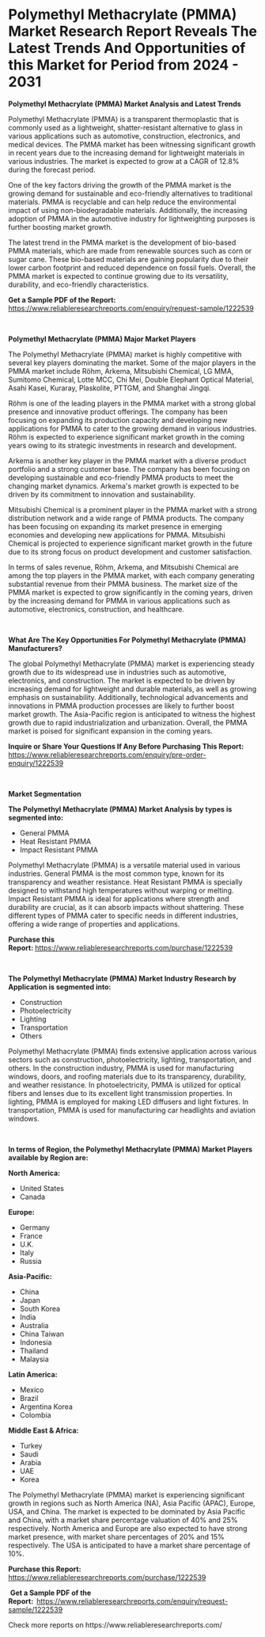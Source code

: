 <p><h1>Polymethyl Methacrylate (PMMA) Market Research Report Reveals The Latest Trends And Opportunities of this Market for Period from 2024 - 2031</h1></p><p><strong>Polymethyl Methacrylate (PMMA) Market Analysis and Latest Trends</strong></p>
<p><p>Polymethyl Methacrylate (PMMA) is a transparent thermoplastic that is commonly used as a lightweight, shatter-resistant alternative to glass in various applications such as automotive, construction, electronics, and medical devices. The PMMA market has been witnessing significant growth in recent years due to the increasing demand for lightweight materials in various industries. The market is expected to grow at a CAGR of 12.8% during the forecast period.</p><p>One of the key factors driving the growth of the PMMA market is the growing demand for sustainable and eco-friendly alternatives to traditional materials. PMMA is recyclable and can help reduce the environmental impact of using non-biodegradable materials. Additionally, the increasing adoption of PMMA in the automotive industry for lightweighting purposes is further boosting market growth.</p><p>The latest trend in the PMMA market is the development of bio-based PMMA materials, which are made from renewable sources such as corn or sugar cane. These bio-based materials are gaining popularity due to their lower carbon footprint and reduced dependence on fossil fuels. Overall, the PMMA market is expected to continue growing due to its versatility, durability, and eco-friendly characteristics.</p></p>
<p><strong>Get a Sample PDF of the Report:&nbsp;</strong> <a href="https://www.reliableresearchreports.com/enquiry/request-sample/1222539">https://www.reliableresearchreports.com/enquiry/request-sample/1222539</a></p>
<p>&nbsp;</p>
<p><strong>Polymethyl Methacrylate (PMMA) Major Market Players</strong></p>
<p><p>The Polymethyl Methacrylate (PMMA) market is highly competitive with several key players dominating the market. Some of the major players in the PMMA market include Röhm, Arkema, Mitsubishi Chemical, LG MMA, Sumitomo Chemical, Lotte MCC, Chi Mei, Double Elephant Optical Material, Asahi Kasei, Kuraray, Plaskolite, PTTGM, and Shanghai Jingqi.</p><p>Röhm is one of the leading players in the PMMA market with a strong global presence and innovative product offerings. The company has been focusing on expanding its production capacity and developing new applications for PMMA to cater to the growing demand in various industries. Röhm is expected to experience significant market growth in the coming years owing to its strategic investments in research and development.</p><p>Arkema is another key player in the PMMA market with a diverse product portfolio and a strong customer base. The company has been focusing on developing sustainable and eco-friendly PMMA products to meet the changing market dynamics. Arkema's market growth is expected to be driven by its commitment to innovation and sustainability.</p><p>Mitsubishi Chemical is a prominent player in the PMMA market with a strong distribution network and a wide range of PMMA products. The company has been focusing on expanding its market presence in emerging economies and developing new applications for PMMA. Mitsubishi Chemical is projected to experience significant market growth in the future due to its strong focus on product development and customer satisfaction.</p><p>In terms of sales revenue, Röhm, Arkema, and Mitsubishi Chemical are among the top players in the PMMA market, with each company generating substantial revenue from their PMMA business. The market size of the PMMA market is expected to grow significantly in the coming years, driven by the increasing demand for PMMA in various applications such as automotive, electronics, construction, and healthcare.</p></p>
<p>&nbsp;</p>
<p><strong>What Are The Key Opportunities For Polymethyl Methacrylate (PMMA) Manufacturers?</strong></p>
<p><p>The global Polymethyl Methacrylate (PMMA) market is experiencing steady growth due to its widespread use in industries such as automotive, electronics, and construction. The market is expected to be driven by increasing demand for lightweight and durable materials, as well as growing emphasis on sustainability. Additionally, technological advancements and innovations in PMMA production processes are likely to further boost market growth. The Asia-Pacific region is anticipated to witness the highest growth due to rapid industrialization and urbanization. Overall, the PMMA market is poised for significant expansion in the coming years.</p></p>
<p><strong>Inquire or Share Your Questions If Any Before Purchasing This Report:</strong> <a href="https://www.reliableresearchreports.com/enquiry/pre-order-enquiry/1222539">https://www.reliableresearchreports.com/enquiry/pre-order-enquiry/1222539</a></p>
<p>&nbsp;</p>
<p><strong>Market Segmentation</strong></p>
<p><strong>The Polymethyl Methacrylate (PMMA) Market Analysis by types is segmented into:</strong></p>
<p><ul><li>General PMMA</li><li>Heat Resistant PMMA</li><li>Impact Resistant PMMA</li></ul></p>
<p><p>Polymethyl Methacrylate (PMMA) is a versatile material used in various industries. General PMMA is the most common type, known for its transparency and weather resistance. Heat Resistant PMMA is specially designed to withstand high temperatures without warping or melting. Impact Resistant PMMA is ideal for applications where strength and durability are crucial, as it can absorb impacts without shattering. These different types of PMMA cater to specific needs in different industries, offering a wide range of properties and applications.</p></p>
<p><strong>Purchase this Report:&nbsp;</strong><a href="https://www.reliableresearchreports.com/purchase/1222539">https://www.reliableresearchreports.com/purchase/1222539</a></p>
<p>&nbsp;</p>
<p><strong>The Polymethyl Methacrylate (PMMA) Market Industry Research by Application is segmented into:</strong></p>
<p><ul><li>Construction</li><li>Photoelectricity</li><li>Lighting</li><li>Transportation</li><li>Others</li></ul></p>
<p><p>Polymethyl Methacrylate (PMMA) finds extensive application across various sectors such as construction, photoelectricity, lighting, transportation, and others. In the construction industry, PMMA is used for manufacturing windows, doors, and roofing materials due to its transparency, durability, and weather resistance. In photoelectricity, PMMA is utilized for optical fibers and lenses due to its excellent light transmission properties. In lighting, PMMA is employed for making LED diffusers and light fixtures. In transportation, PMMA is used for manufacturing car headlights and aviation windows.</p></p>
<p>&nbsp;</p>
<p><strong>In terms of Region, the Polymethyl Methacrylate (PMMA) Market Players available by Region are:</strong></p>
<p>
    <p> <strong> North America: </strong>
        <ul>
            <li>United States</li>
            <li>Canada</li>
        </ul>
        </p> 
    <p> <strong> Europe: </strong>
        <ul>
            <li>Germany</li>
            <li>France</li>
            <li>U.K.</li>
            <li>Italy</li>
            <li>Russia</li>
        </ul>
        </p> 
    <p> <strong> Asia-Pacific: </strong>
        <ul>
            <li>China</li>
            <li>Japan</li>
            <li>South Korea</li>
            <li>India</li>
            <li>Australia</li>
            <li>China Taiwan</li>
            <li>Indonesia</li>
            <li>Thailand</li>
            <li>Malaysia</li>
        </ul>
        </p> 
    <p> <strong> Latin America: </strong>
        <ul>
            <li>Mexico</li>
            <li>Brazil</li>
            <li>Argentina Korea</li>
            <li>Colombia</li>
        </ul>
        </p> 
    <p> <strong> Middle East & Africa: </strong>
        <ul>
            <li>Turkey</li>
            <li>Saudi</li>
            <li>Arabia</li>
            <li>UAE</li>
            <li>Korea</li>
        </ul>
    </p>
    </p>
<p><p>The Polymethyl Methacrylate (PMMA) market is experiencing significant growth in regions such as North America (NA), Asia Pacific (APAC), Europe, USA, and China. The market is expected to be dominated by Asia Pacific and China, with a market share percentage valuation of 40% and 25% respectively. North America and Europe are also expected to have strong market presence, with market share percentages of 20% and 15% respectively. The USA is anticipated to have a market share percentage of 10%.</p></p>
<p><strong>Purchase this Report: </strong><a href="https://www.reliableresearchreports.com/purchase/1222539">https://www.reliableresearchreports.com/purchase/1222539</a></p>
<p>&nbsp;<strong>Get a Sample PDF of the Report:&nbsp;&nbsp;</strong><a href="https://www.reliableresearchreports.com/enquiry/request-sample/1222539">https://www.reliableresearchreports.com/enquiry/request-sample/1222539</a></p>
<p><strong></strong></p>
<p>Check more reports on https://www.reliableresearchreports.com/</p>